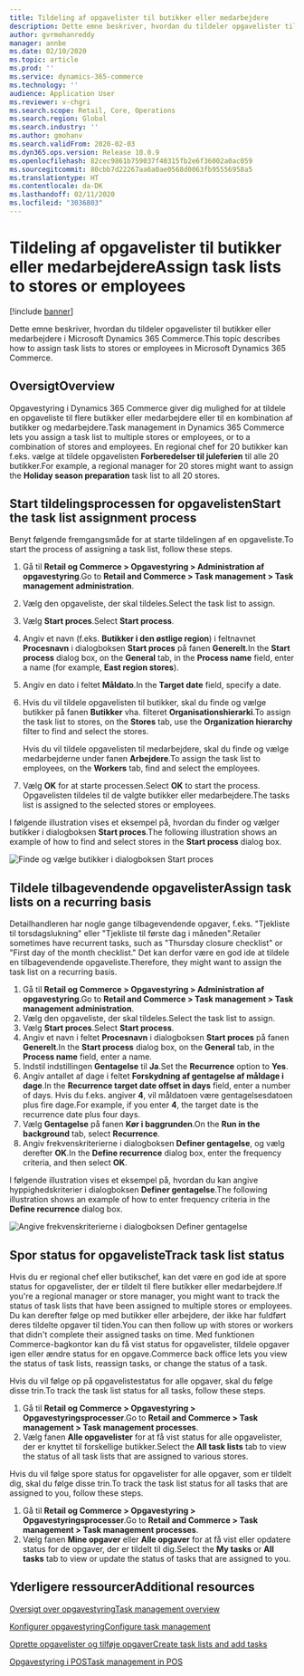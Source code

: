 ```yaml
---
title: Tildeling af opgavelister til butikker eller medarbejdere
description: Dette emne beskriver, hvordan du tildeler opgavelister til butikker eller medarbejdere i Microsoft Dynamics 365 Commerce.
author: gvrmohanreddy
manager: annbe
ms.date: 02/10/2020
ms.topic: article
ms.prod: ''
ms.service: dynamics-365-commerce
ms.technology: ''
audience: Application User
ms.reviewer: v-chgri
ms.search.scope: Retail, Core, Operations
ms.search.region: Global
ms.search.industry: ''
ms.author: gmohanv
ms.search.validFrom: 2020-02-03
ms.dyn365.ops.version: Release 10.0.9
ms.openlocfilehash: 82cec9861b759037f40315fb2e6f36002a0ac059
ms.sourcegitcommit: 80cbb7d22267aa6a0ae0568d0063fb95556958a5
ms.translationtype: HT
ms.contentlocale: da-DK
ms.lasthandoff: 02/11/2020
ms.locfileid: "3036803"
---
```

# <a name="assign-task-lists-to-stores-or-employees"></a><span data-ttu-id="1ca90-103">Tildeling af opgavelister til butikker eller medarbejdere</span><span class="sxs-lookup"><span data-stu-id="1ca90-103">Assign task lists to stores or employees</span></span>

[!include [banner](includes/banner.md)]

<span data-ttu-id="1ca90-104">Dette emne beskriver, hvordan du tildeler opgavelister til butikker eller medarbejdere i Microsoft Dynamics 365 Commerce.</span><span class="sxs-lookup"><span data-stu-id="1ca90-104">This topic describes how to assign task lists to stores or employees in Microsoft Dynamics 365 Commerce.</span></span>

## <a name="overview"></a><span data-ttu-id="1ca90-105">Oversigt</span><span class="sxs-lookup"><span data-stu-id="1ca90-105">Overview</span></span>

<span data-ttu-id="1ca90-106">Opgavestyring i Dynamics 365 Commerce giver dig mulighed for at tildele en opgaveliste til flere butikker eller medarbejdere eller til en kombination af butikker og medarbejdere.</span><span class="sxs-lookup"><span data-stu-id="1ca90-106">Task management in Dynamics 365 Commerce lets you assign a task list to multiple stores or employees, or to a combination of stores and employees.</span></span> <span data-ttu-id="1ca90-107">En regional chef for 20 butikker kan f.eks. vælge at tildele opgavelisten **Forberedelser til juleferien** til alle 20 butikker.</span><span class="sxs-lookup"><span data-stu-id="1ca90-107">For example, a regional manager for 20 stores might want to assign the **Holiday season preparation** task list to all 20 stores.</span></span>

## <a name="start-the-task-list-assignment-process"></a><span data-ttu-id="1ca90-108">Start tildelingsprocessen for opgavelisten</span><span class="sxs-lookup"><span data-stu-id="1ca90-108">Start the task list assignment process</span></span>

<span data-ttu-id="1ca90-109">Benyt følgende fremgangsmåde for at starte tildelingen af en opgaveliste.</span><span class="sxs-lookup"><span data-stu-id="1ca90-109">To start the process of assigning a task list, follow these steps.</span></span>

1. <span data-ttu-id="1ca90-110">Gå til **Retail og Commerce \> Opgavestyring \> Administration af opgavestyring**.</span><span class="sxs-lookup"><span data-stu-id="1ca90-110">Go to **Retail and Commerce \> Task management \> Task management administration**.</span></span>
1. <span data-ttu-id="1ca90-111">Vælg den opgaveliste, der skal tildeles.</span><span class="sxs-lookup"><span data-stu-id="1ca90-111">Select the task list to assign.</span></span>
1. <span data-ttu-id="1ca90-112">Vælg **Start proces**.</span><span class="sxs-lookup"><span data-stu-id="1ca90-112">Select **Start process**.</span></span>
1. <span data-ttu-id="1ca90-113">Angiv et navn (f.eks. **Butikker i den østlige region**) i feltnavnet **Procesnavn** i dialogboksen **Start proces** på fanen **Generelt**.</span><span class="sxs-lookup"><span data-stu-id="1ca90-113">In the **Start process** dialog box, on the **General** tab, in the **Process name** field, enter a name (for example, **East region stores**).</span></span>
1. <span data-ttu-id="1ca90-114">Angiv en dato i feltet **Måldato**.</span><span class="sxs-lookup"><span data-stu-id="1ca90-114">In the **Target date** field, specify a date.</span></span>
1. <span data-ttu-id="1ca90-115">Hvis du vil tildele opgavelisten til butikker, skal du finde og vælge butikker på fanen **Butikker** vha. filteret **Organisationshierarki**.</span><span class="sxs-lookup"><span data-stu-id="1ca90-115">To assign the task list to stores, on the **Stores** tab, use the **Organization hierarchy** filter to find and select the stores.</span></span>

    <span data-ttu-id="1ca90-116">Hvis du vil tildele opgavelisten til medarbejdere, skal du finde og vælge medarbejderne under fanen **Arbejdere**.</span><span class="sxs-lookup"><span data-stu-id="1ca90-116">To assign the task list to employees, on the **Workers** tab, find and select the employees.</span></span>

1. <span data-ttu-id="1ca90-117">Vælg **OK** for at starte processen.</span><span class="sxs-lookup"><span data-stu-id="1ca90-117">Select **OK** to start the process.</span></span> <span data-ttu-id="1ca90-118">Opgavelisten tildeles til de valgte butikker eller medarbejdere.</span><span class="sxs-lookup"><span data-stu-id="1ca90-118">The tasks list is assigned to the selected stores or employees.</span></span>

<span data-ttu-id="1ca90-119">I følgende illustration vises et eksempel på, hvordan du finder og vælger butikker i dialogboksen **Start proces**.</span><span class="sxs-lookup"><span data-stu-id="1ca90-119">The following illustration shows an example of how to find and select stores in the **Start process** dialog box.</span></span>

![Finde og vælge butikker i dialogboksen Start proces](media/HQ-Assign-Tasks-Lists.png)

## <a name="assign-task-lists-on-a-recurring-basis"></a><span data-ttu-id="1ca90-121">Tildele tilbagevendende opgavelister</span><span class="sxs-lookup"><span data-stu-id="1ca90-121">Assign task lists on a recurring basis</span></span>

<span data-ttu-id="1ca90-122">Detailhandleren har nogle gange tilbagevendende opgaver, f.eks. "Tjekliste til torsdagslukning" eller "Tjekliste til første dag i måneden".</span><span class="sxs-lookup"><span data-stu-id="1ca90-122">Retailer sometimes have recurrent tasks, such as "Thursday closure checklist" or "First day of the month checklist."</span></span> <span data-ttu-id="1ca90-123">Det kan derfor være en god ide at tildele en tilbagevendende opgaveliste.</span><span class="sxs-lookup"><span data-stu-id="1ca90-123">Therefore, they might want to assign the task list on a recurring basis.</span></span>

1. <span data-ttu-id="1ca90-124">Gå til **Retail og Commerce \> Opgavestyring \> Administration af opgavestyring**.</span><span class="sxs-lookup"><span data-stu-id="1ca90-124">Go to **Retail and Commerce \> Task management \> Task management administration**.</span></span>
1. <span data-ttu-id="1ca90-125">Vælg den opgaveliste, der skal tildeles.</span><span class="sxs-lookup"><span data-stu-id="1ca90-125">Select the task list to assign.</span></span>
1. <span data-ttu-id="1ca90-126">Vælg **Start proces**.</span><span class="sxs-lookup"><span data-stu-id="1ca90-126">Select **Start process**.</span></span>
1. <span data-ttu-id="1ca90-127">Angiv et navn i feltet **Procesnavn** i dialogboksen **Start proces** på fanen **Generelt**.</span><span class="sxs-lookup"><span data-stu-id="1ca90-127">In the **Start process** dialog box, on the **General** tab, in the **Process name** field, enter a name.</span></span>
1. <span data-ttu-id="1ca90-128">Indstil indstillingen **Gentagelse** til **Ja**.</span><span class="sxs-lookup"><span data-stu-id="1ca90-128">Set the **Recurrence** option to **Yes**.</span></span>
1. <span data-ttu-id="1ca90-129">Angiv antallet af dage i feltet **Forskydning af gentagelse af måldage i dage**.</span><span class="sxs-lookup"><span data-stu-id="1ca90-129">In the **Recurrence target date offset in days** field, enter a number of days.</span></span> <span data-ttu-id="1ca90-130">Hvis du f.eks. angiver **4**, vil måldatoen være gentagelsesdatoen plus fire dage.</span><span class="sxs-lookup"><span data-stu-id="1ca90-130">For example, if you enter **4**, the target date is the recurrence date plus four days.</span></span>
1. <span data-ttu-id="1ca90-131">Vælg **Gentagelse** på fanen **Kør i baggrunden**.</span><span class="sxs-lookup"><span data-stu-id="1ca90-131">On the **Run in the background** tab, select **Recurrence**.</span></span>
1. <span data-ttu-id="1ca90-132">Angiv frekvenskriterierne i dialogboksen **Definer gentagelse**, og vælg derefter **OK**.</span><span class="sxs-lookup"><span data-stu-id="1ca90-132">In the **Define recurrence** dialog box, enter the frequency criteria, and then select **OK**.</span></span>

<span data-ttu-id="1ca90-133">I følgende illustration vises et eksempel på, hvordan du kan angive hyppighedskriterier i dialogboksen **Definer gentagelse**.</span><span class="sxs-lookup"><span data-stu-id="1ca90-133">The following illustration shows an example of how to enter frequency criteria in the **Define recurrence** dialog box.</span></span>

![Angive frekvenskriterierne i dialogboksen Definer gentagelse](media/HQ-Assign-Tasks-Lists-Recurrently.png)

## <a name="track-task-list-status"></a><span data-ttu-id="1ca90-135">Spor status for opgaveliste</span><span class="sxs-lookup"><span data-stu-id="1ca90-135">Track task list status</span></span>

<span data-ttu-id="1ca90-136">Hvis du er regional chef eller butikschef, kan det være en god ide at spore status for opgavelister, der er tildelt til flere butikker eller medarbejdere.</span><span class="sxs-lookup"><span data-stu-id="1ca90-136">If you're a regional manager or store manager, you might want to track the status of task lists that have been assigned to multiple stores or employees.</span></span> <span data-ttu-id="1ca90-137">Du kan derefter følge op med butikker eller arbejdere, der ikke har fuldført deres tildelte opgaver til tiden.</span><span class="sxs-lookup"><span data-stu-id="1ca90-137">You can then follow up with stores or workers that didn't complete their assigned tasks on time.</span></span> <span data-ttu-id="1ca90-138">Med funktionen Commerce-bagkontor kan du få vist status for opgavelister, tildele opgaver igen eller ændre status for en opgave.</span><span class="sxs-lookup"><span data-stu-id="1ca90-138">Commerce back office lets you view the status of task lists, reassign tasks, or change the status of a task.</span></span>

<span data-ttu-id="1ca90-139">Hvis du vil følge op på opgavelistestatus for alle opgaver, skal du følge disse trin.</span><span class="sxs-lookup"><span data-stu-id="1ca90-139">To track the task list status for all tasks, follow these steps.</span></span>

1. <span data-ttu-id="1ca90-140">Gå til **Retail og Commerce \> Opgavestyring \> Opgavestyringsprocesser**.</span><span class="sxs-lookup"><span data-stu-id="1ca90-140">Go to **Retail and Commerce \> Task management \> Task management processes**.</span></span>
1. <span data-ttu-id="1ca90-141">Vælg fanen **Alle opgavelister** for at få vist status for alle opgavelister, der er knyttet til forskellige butikker.</span><span class="sxs-lookup"><span data-stu-id="1ca90-141">Select the **All task lists** tab to view the status of all task lists that are assigned to various stores.</span></span>

<span data-ttu-id="1ca90-142">Hvis du vil følge spore status for opgavelister for alle opgaver, som er tildelt dig, skal du følge disse trin.</span><span class="sxs-lookup"><span data-stu-id="1ca90-142">To track the task list status for all tasks that are assigned to you, follow these steps.</span></span>

1. <span data-ttu-id="1ca90-143">Gå til **Retail og Commerce \> Opgavestyring \> Opgavestyringsprocesser**.</span><span class="sxs-lookup"><span data-stu-id="1ca90-143">Go to **Retail and Commerce \> Task management \> Task management processes**.</span></span>
1. <span data-ttu-id="1ca90-144">Vælg fanen **Mine opgaver** eller **Alle opgaver** for at få vist eller opdatere status for de opgaver, der er tildelt til dig.</span><span class="sxs-lookup"><span data-stu-id="1ca90-144">Select the **My tasks** or **All tasks** tab to view or update the status of tasks that are assigned to you.</span></span>

## <a name="additional-resources"></a><span data-ttu-id="1ca90-145">Yderligere ressourcer</span><span class="sxs-lookup"><span data-stu-id="1ca90-145">Additional resources</span></span>

[<span data-ttu-id="1ca90-146">Oversigt over opgavestyring</span><span class="sxs-lookup"><span data-stu-id="1ca90-146">Task management overview</span></span>](task-mgmt-overview.md)

[<span data-ttu-id="1ca90-147">Konfigurer opgavestyring</span><span class="sxs-lookup"><span data-stu-id="1ca90-147">Configure task management</span></span>](task-mgmt-configure.md)

[<span data-ttu-id="1ca90-148">Oprette opgavelister og tilføje opgaver</span><span class="sxs-lookup"><span data-stu-id="1ca90-148">Create task lists and add tasks</span></span>](task-mgmt-create-lists.md)

[<span data-ttu-id="1ca90-149">Opgavestyring i POS</span><span class="sxs-lookup"><span data-stu-id="1ca90-149">Task management in POS</span></span>](task-mgmt-POS.md)
